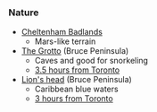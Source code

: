 ### Nature
* [Cheltenham Badlands](https://cvc.ca/enjoy-the-outdoors/conservation-areas/cheltenham-badlands-2/)
	* Mars-like terrain
* [The Grotto](https://www.pc.gc.ca/en/pn-np/on/bruce/activ/experiences/grotto) (Bruce Peninsula)
	* Caves and good for snorkeling
	* [3.5 hours from Toronto](https://www.google.com/maps/dir/43.6563386,-79.4591372/the+grotto+bruce+peninsula/@44.4244533,-81.6276463,8z/data=!3m1!4b1!4m9!4m8!1m1!4e1!1m5!1m1!1s0x4d2d062bec46ad1b:0xec9dc7da5d7ccc24!2m2!1d-81.5243061!2d45.2452258)
* [Lion's head](http://www.thebrucepeninsula.com/destinations/lionshead.html) (Bruce Peninsula)
	* Caribbean blue waters
	* [3 hours from Toronto](https://www.google.com/maps/dir/43.6563386,-79.4591372/Lion's+Head,+Bruce+County,+ON/@44.2995297,-80.9310784,9z/data=!3m1!4b1!4m9!4m8!1m1!4e1!1m5!1m1!1s0x4d2ce7e813d7195f:0xbcd3e539b08ab0d5!2m2!1d-81.2546076!2d44.9871484)